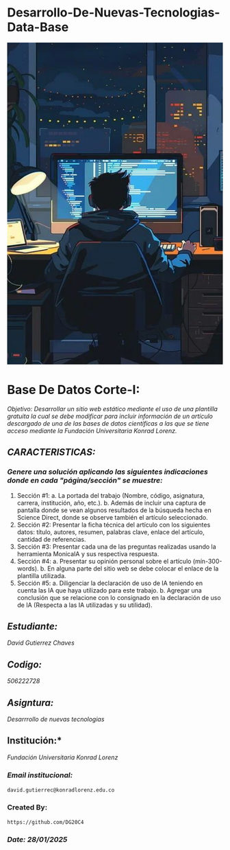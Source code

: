 # Desarrollo-De-Nuevas-Tecnologias-Data-Base
<p align="center">
  <img width="600" height="750" src="Assets/Developer programmer-Программист-разработчик.jpeg" alt="Desarrollo-De-Nuevas-Tecnologias-Data-Base">
</p>

# Base De Datos Corte-I:
*Objetivo: Desarrollar un sitio web estático mediante el uso de una plantilla gratuita la cual se debe modificar para incluir información de un artículo descargado de una de las bases de datos científicas a las que se tiene acceso mediante la Fundación Universitaria Konrad Lorenz.*

## *CARACTERISTICAS:*
### *Genere una solución aplicando las siguientes indicaciones donde en cada "página/sección" se muestre:*
1. Sección #1:
    a. La portada del trabajo (Nombre, código, asignatura, carrera, institución, año, etc.).
    b. Además de incluir una captura de pantalla donde se vean algunos resultados de la búsqueda hecha en Science Direct, donde se observe también el artículo seleccionado.
2. Sección #2: Presentar la ficha técnica del artículo con los siguientes datos: título, autores, resumen, palabras clave, enlace del artículo, cantidad de referencias.
3. Sección #3: Presentar cada una de las preguntas realizadas usando la herramienta MonicaIA y sus respectiva respuesta.
4. Sección #4:
    a. Presentar su opinión personal sobre el artículo (mín-300-words).
    b. En alguna parte del sitio web se debe colocar el enlace de la plantilla utilizada.
6. Sección #5: 
a. Diligenciar la declaración de uso de IA teniendo en cuenta las IA que haya utilizado para este trabajo.
b. Agregar una conclusión que se relacione con lo consignado en la declaración de uso de IA (Respecta a las IA utilizadas y su utilidad).

## *Estudiante:* 
*David Gutierrez Chaves* 

## *Codigo:* 
*506222728*

## *Asigntura:* 
*Desarrrollo de nuevas tecnologias*

## Institución:* 
*Fundación Universitaria Konrad Lorenz*

### *Email institucional:* 
    david.gutierrec@konradlorenz.edu.co  

### Created By:
    https://github.com/DG20C4

### *Date: 28/01/2025*
